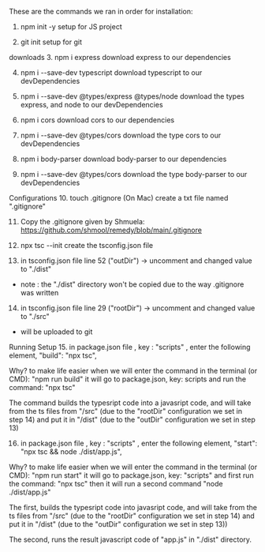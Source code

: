 These are the commands we ran in order for installation:
1. npm init -y 
 setup for JS project

2. git init 
 setup for git

downloads
3. npm i express
 download express to our dependencies

4. npm i --save-dev typescript
 download typescript to our devDependencies

5. npm i --save-dev @types/express @types/node
 download the types express, and node to our devDependencies

6. npm i cors
 download cors to our dependencies

7. npm i --save-dev @types/cors
 download the type cors to our devDependencies

8. npm i body-parser
 download body-parser to our dependencies

9. npm i --save-dev @types/cors
 download the type body-parser to our devDependencies

Configurations
10. touch .gitignore
 (On Mac) create a txt file named ".gitignore"

11. Copy the .gitignore given by Shmuela: https://github.com/shmool/remedy/blob/main/.gitignore 

12. npx tsc --init
  create the tsconfig.json file 

13. in tsconfig.json file line 52 ("outDir") -> uncomment and changed value to "./dist"
  - note : the "./dist" directory won't be copied due to the way .gitignore was written 

14. in tsconfig.json file line 29 ("rootDir") -> uncomment and changed value to "./src"
  - will be uploaded to git

Running Setup
15. in package.json file , key : "scripts" ,
   enter the following element, "build": "npx tsc",

   Why? to make life easier
   when we will enter the command in the terminal (or CMD): "npm run build" 
   it will go to package.json, key: scripts and run the command: "npx tsc"
   
   The command builds the typesript code into a javasript code, and will take from the ts files from "/src" (due to the "rootDir" configuration we set in step 14) and put it in "/dist" (due to the "outDir" configuration we set in step 13)


16. in package.json file , key : "scripts" ,
   enter the following element, "start": "npx tsc && node ./dist/app.js",
   
   Why? to make life easier
   when we will enter the command in the terminal (or CMD): "npm run start" 
   it will go to package.json, key: "scripts" and
   first run the command: "npx tsc" then it will run a second command "node ./dist/app.js"

   The first, builds the typesript code into javasript code,  and will take from the ts files from "/src" (due to the "rootDir" configuration we set in step 14) and put it in "/dist" (due to the "outDir" configuration we set in step 13))

   The second, runs the result javascript code of "app.js" in "./dist" directory. 
